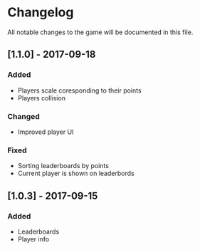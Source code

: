 # Changelog
All notable changes to the game will be documented in this file.

## [1.1.0] - 2017-09-18
### Added
- Players scale coresponding to their points
- Players collision

### Changed
- Improved player UI

### Fixed
- Sorting leaderboards by points
- Current player is shown on leaderbords 

## [1.0.3] - 2017-09-15
### Added
- Leaderboards
- Player info
